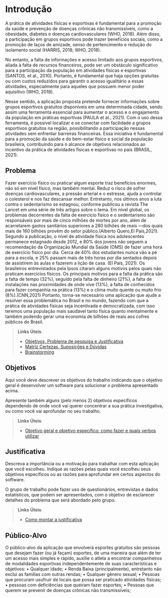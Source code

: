 # Introdução

A prática de atividades físicas e esportivas é fundamental para a promoção da saúde e prevenção de doenças crônicas não transmissíveis, como a obesidade, diabetes e doenças cardiovasculares (WHO, 2018). Além disso, a participação em grupos esportivos pode trazer benefícios sociais, como a promoção de laços de amizade, senso de pertencimento e redução do isolamento social (HARRIS, 2018; WHO, 2018).

No entanto, a falta de informações e acesso limitado aos grupos esportivos, aliada à falta de recursos financeiros, pode ser um obstáculo significativo para a participação da população em atividades físicas e esportivas (SANTOS, et al., 2010). Portanto, é fundamental que haja opções gratuitas ou com custos reduzidos para garantir o acesso igualitário a essas atividades, especialmente para aqueles que possuem menor poder aquisitivo (WHO, 2018).

Nesse sentido, a aplicação proposta pretende fornecer informações sobre grupos esportivos gratuitos disponíveis em uma determinada cidade, sendo assim uma ferramenta essencial para aumentar o acesso e o engajamento da população em práticas esportivas (PAULA et al., 2021). Com o uso dessa ferramenta, é possível localizar e se conectar com facilidade a grupos esportivos gratuitos na região, possibilitando a participação nessas atividades sem enfrentar barreiras financeiras. Essa iniciativa é fundamental para a promoção da saúde e do bem-estar físico e social da população brasileira, contribuindo para o alcance de objetivos relacionados ao incentivo da prática de atividades físicas e esportivas no país (BRASIL, 2021). 

## Problema

Fazer exercício físico ou praticar algum esporte traz benefícios enormes, não só em nível físico, mas também mental. Reduz o risco de sofrer doenças cardiovasculares, a pressão arterial e o estresse, ajuda a controlar o colesterol e nos faz descansar melhor. Entretanto, nos últimos anos a luta contra o sedentarismo se estagnou, conforme publicou a revista The Lancet em uma série de três artigos sobre o tema. Em nível global, os problemas decorrentes da falta de exercício físico e o sedentarismo são responsáveis por mais de cinco milhões de mortes por ano, além de acarretarem gastos sanitários superiores a 280 bilhões de reais ―dos quais mais de 160 bilhões provêm do setor público.(Alberto Quero,El País,2021).
Segundo a publicação, o nível de atividade física nos adolescentes permanece estagnado desde 2012, e 80% dos jovens não seguem a recomendação da Organização Mundial da Saúde (OMS) de fazer uma hora de exercício físico por dia. Cerca de 40% dos estudantes nunca vão a pé para a escola, e 25% passam mais de três horas por dia sentados depois de assistirem às aulas e fazerem a lição de casa. (El País, 2021).
Os brasileiros entrevistados pela Ipsos citaram alguns motivos pelos quais não praticam exercícios físicos. Os principais motivos para a falta da prática são a falta de tempo (32%), seguido pela falta de dinheiro (21%), a falta de instalações nas proximidades de onde vive (13%), a falta de conhecidos para fazer companhia na prática (13%) e o clima muito quente ou muito frio (8%).(CNN,2021)
Portanto, torna-se necessário uma aplicação que ajude a resolver essa problemática no Brasil e no mundo, fazendo com que a prática de atividades físicas seja incentivada e democratizada, com isso teremos uma população mais saudável tanto física quanto mentalmente e também podendo gerar uma economia de bilhões de reais aos cofres públicos do Brasil.


> **Links Úteis**:
> - [Objetivos, Problema de pesquisa e Justificativa](https://medium.com/@versioparole/objetivos-problema-de-pesquisa-e-justificativa-c98c8233b9c3)
> - [Matriz Certezas, Suposições e Dúvidas](https://medium.com/educa%C3%A7%C3%A3o-fora-da-caixa/matriz-certezas-suposi%C3%A7%C3%B5es-e-d%C3%BAvidas-fa2263633655)
> - [Brainstorming](https://www.euax.com.br/2018/09/brainstorming/)

## Objetivos

Aqui você deve descrever os objetivos do trabalho indicando que o objetivo geral é desenvolver um software para solucionar o problema apresentado acima. 

Apresente também alguns (pelo menos 2) objetivos específicos dependendo de onde você vai querer concentrar a sua prática investigativa, ou como você vai aprofundar no seu trabalho.
 
> **Links Úteis**:
> - [Objetivo geral e objetivo específico: como fazer e quais verbos utilizar](https://blog.mettzer.com/diferenca-entre-objetivo-geral-e-objetivo-especifico/)

## Justificativa

Descreva a importância ou a motivação para trabalhar com esta aplicação que você escolheu. Indique as razões pelas quais você escolheu seus objetivos específicos ou as razões para aprofundar em certos aspectos do software.

O grupo de trabalho pode fazer uso de questionários, entrevistas e dados estatísticos, que podem ser apresentados, com o objetivo de esclarecer detalhes do problema que será abordado pelo grupo.

> **Links Úteis**:
> - [Como montar a justificativa](https://guiadamonografia.com.br/como-montar-justificativa-do-tcc/)

## Público-Alvo

O público-alvo da aplicação que envolverá esportes gratuitos são pessoas que desejam fazer (ou já
façam) esportes, de uma maneira que além de ter um acesso mais simples e rápido, auxilie o atleta a
encontrar companheiros de modalidades esportivas independentemente de suas características e
objetivos:
• Qualquer idade;
• Renda Baixa (principalmente), entretanto não exclui as famílias com outras rendas;
• Qualquer gênero sexual;
• Pessoas que procuram usufruir de locais que possa ser praticado atividades físicas;
• pessoas com deficiências que queiram fazer esportes;
• Pessoas que querem se prevenir de doenças crônicas não transmissíveis;
